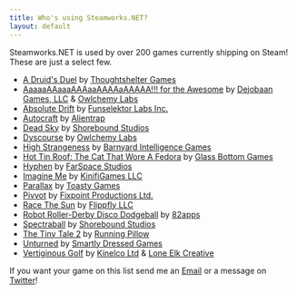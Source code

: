 ```yaml
---
title: Who's using Steamworks.NET?
layout: default
---
```

Steamworks.NET is used by over 200 games currently shipping on Steam! These are just a select few.

* [A Druid's Duel](http://store.steampowered.com/app/333970/) by [Thoughtshelter Games](http://druidsduel.com/)
* [AaaaaAAaaaAAAaaAAAAaAAAAA!!! for the Awesome](http://store.steampowered.com/app/15560/) by [Dejobaan Games, LLC](http://dejobaan.com/) & [Owlchemy Labs](http://owlchemylabs.com/)
* [Absolute Drift](http://store.steampowered.com/app/320140/) by [Funselektor Labs Inc.](http://absolutedrift.com/)
* [Autocraft](http://store.steampowered.com/app/287220/) by [Alientrap](http://store.steampowered.com/app/287220/)
* [Dead Sky](http://store.steampowered.com/app/259700/) by [Shorebound Studios](http://shoreboundstudios.com)
* [Dyscourse](http://store.steampowered.com/app/234920/) by [Owlchemy Labs](http://owlchemylabs.com/)
* [High Strangeness](http://store.steampowered.com/app/268340/) by [Barnyard Intelligence Games](http://barnyardintelligence.com)
* [Hot Tin Roof: The Cat That Wore A Fedora](http://store.steampowered.com/app/253390/) by [Glass Bottom Games](http://glassbottomgames.com/)
* [Hyphen](http://store.steampowered.com/app/346510/) by [FarSpace Studios](http://www.farspacestudios.com/)
* [Imagine Me](http://store.steampowered.com/app/265670/) by [KinifiGames LLC](http://imaginemegame.com)
* [Parallax](http://store.steampowered.com/app/325060/) by [Toasty Games](http://toastygames.com/)
* [Pivvot](http://store.steampowered.com/app/293900/) by [Fixpoint Productions Ltd.](http://wtrebella.com)
* [Race The Sun](http://store.steampowered.com/app/253030/) by [Flippfly LLC](http://flippfly.com)
* [Robot Roller-Derby Disco Dodgeball](http://store.steampowered.com/app/270450/) by [82apps](http://82apps.com/)
* [Spectraball](http://store.steampowered.com/app/18300/) by [Shorebound Studios](http://shoreboundstudios.com)
* [The Tiny Tale 2](http://store.steampowered.com/app/340720/) by [Running Pillow](http://runningpillow.com/)
* [Unturned](http://store.steampowered.com/app/304930/) by [Smartly Dressed Games](http://smartlydressedgames.com)
* [Vertiginous Golf](http://store.steampowered.com/app/272890/) by [Kinelco Ltd](http://kinelco.com/) & [Lone Elk Creative](http://lone-elk.com/)

If you want your game on this list send me an [Email](mailto:contact@rileylabrecque.com) or a message on [Twitter](http://twitter.com/rileylabrecque)!